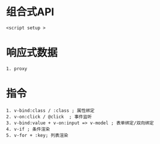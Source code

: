 # 组合式API
    <script setup >
# 响应式数据
    1. proxy
# 指令
    1. v-bind:class / :class ; 属性绑定
    2. v-on:click / @click  ; 事件监听
    3. v-bind:value + v-on:input => v-model ; 表单绑定/双向绑定
    4. v-if ; 条件渲染
    5. v-for + :key; 列表渲染